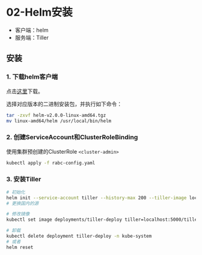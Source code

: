 # 02-Helm安装

- 客户端：helm
- 服务端：Tiller

## 安装

### 1. 下载helm客户端

点击[这里](https://github.com/helm/helm/releases)下载。

选择对应版本的二进制安装包，并执行如下命令：

```bash
tar -zxvf helm-v2.0.0-linux-amd64.tgz
mv linux-amd64/helm /usr/local/bin/helm
```

### 2. 创建ServiceAccount和ClusterRoleBinding

使用集群预创建的ClusterRole `<cluster-admin>`

```bash
kubectl apply -f rabc-config.yaml
```

### 3. 安装Tiller

```bash
# 初始化
helm init --service-account tiller --history-max 200 --tiller-image localhost:5000/tiller:v2.14.0 --stable-repo-url https://kubernetes.oss-cn-hangzhou.aliyuncs.com/charts
# 更换国内的源

# 修改镜像
kubectl set image deployments/tiller-deploy tiller=localhost:5000/tiller:v2.14.0 -n kube-system

# 卸载
kubectl delete deployment tiller-deploy -n kube-system
# 或者
helm reset
```
